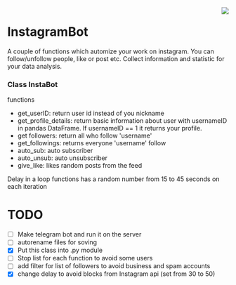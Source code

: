 <img src="https://camo.githubusercontent.com/9ac4a1f7f5ea0f573451b5ddc06e29c8aa113a85/68747470733a2f2f692e696d6775722e636f6d2f6948326a6468562e706e67" align="right">

# InstagramBot

A couple of functions which automize your work on instagram. You can follow/unfollow people, like or post etc. Collect information and statistic for your data analysis.


### Class InstaBot

functions

 - get_userID: return user id instead of you nickname
 - get_profile_details: return basic information about user with usernameID in pandas DataFrame. If usernameID == 1 it returns your profile.
 - get followers: return all who follow 'username'
 - get_followings: returns everyone 'username' follow
 - auto_sub: auto subscriber
 - auto_unsub: auto unsubscriber
 - give_like: likes random posts from the feed

 Delay in a loop functions has a random number from 15 to 45 seconds on each iteration

 # TODO
 - [ ] Make telegram bot and run it on the server
 - [ ] autorename files for soving
 - [x] Put this class into .py module
 - [ ] Stop list for each function to avoid some users
 - [ ] add filter for list of followers to avoid business  and spam accounts
 - [x] change delay to avoid blocks from Instagram api (set from 30 to 50)
